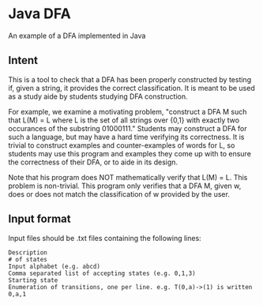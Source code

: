# Java DFA
An example of a DFA implemented in Java

## Intent

This is a tool to check that a DFA has been properly constructed by testing if, given a string, it provides the correct classification. It is meant to be used as a study aide by students studying DFA construction.

For example, we examine a motivating problem, "construct a DFA M such that L(M) = L where L is the set of all strings over {0,1} with exactly two occurances of the substring 01000111." Students may construct a DFA for such a language, but may have a hard time verifying its correctness. It is trivial to construct examples and counter-examples of words for L, so students may use this program and examples they come up with to ensure the correctness of their DFA, or to aide in its design.

Note that his program does NOT mathematically verify that L(M) = L. This problem is non-trivial. This program only verifies that a DFA M, given w, does or does not match the classification of w provided by the user.

## Input format

Input files should be .txt files containing the following lines:

```
Description
# of states
Input alphabet (e.g. abcd)
Comma separated list of accepting states (e.g. 0,1,3)
Starting state
Enumeration of transitions, one per line. e.g. T(0,a)->(1) is written 0,a,1
```
